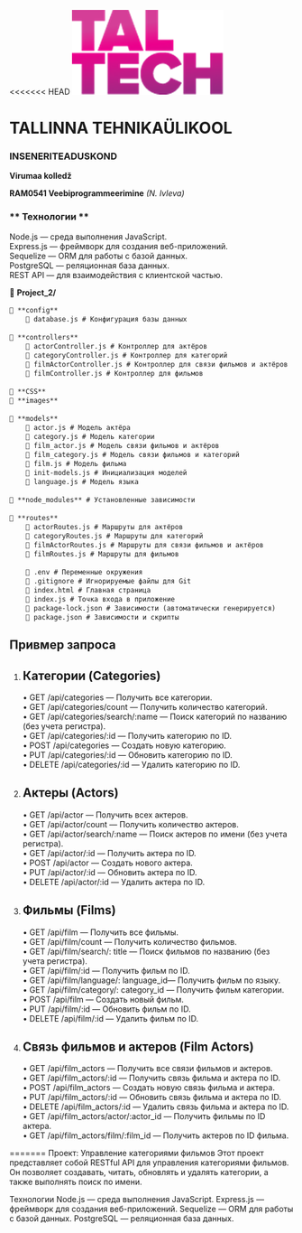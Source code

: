 <<<<<<< HEAD
![TalTech Logo](images/tal-tech.png)

# TALLINNA TEHNIKAÜLIKOOL

### INSENERITEADUSKOND

**Virumaa kolledž**

**RAM0541 Veebiprogrammeerimine** _(N. Ivleva)_

### ** Технологии **

Node.js — среда выполнения JavaScript.<br>
Express.js — фреймворк для создания веб-приложений.<br>
Sequelize — ORM для работы с базой данных.<br>
PostgreSQL — реляционная база данных.<br>
REST API — для взаимодействия с клиентской частью.<br>

📂 **Project_2/**

    📂 **config**
        📄 database.js # Конфигурация базы данных

    📂 **controllers**
        📄 actorController.js # Контроллер для актёров
        📄 categoryController.js # Контроллер для категорий
        📄 filmActorController.js # Контроллер для связи фильмов и актёров
        📄 filmController.js # Контроллер для фильмов

    📂 **CSS**
    📂 **images**

    📂 **models**
        📄 actor.js # Модель актёра
        📄 category.js # Модель категории
        📄 film_actor.js # Модель связи фильмов и актёров
        📄 film_category.js # Модель связи фильмов и категорий
        📄 film.js # Модель фильма
        📄 init-models.js # Инициализация моделей
        📄 language.js # Модель языка

    📂 **node_modules** # Установленные зависимости

    📂 **routes**
        📄 actorRoutes.js # Маршруты для актёров
        📄 categoryRoutes.js # Маршруты для категорий
        📄 filmActorRoutes.js # Маршруты для связи фильмов и актёров
        📄 filmRoutes.js # Маршруты для фильмов

        📄 .env # Переменные окружения
        📄 .gitignore # Игнорируемые файлы для Git
        📄 index.html # Главная страница
        📄 index.js # Точка входа в приложение
        📄 package-lock.json # Зависимости (автоматически генерируется)
        📄 package.json # Зависимости и скрипты

## Привмер запроса

1. ## Категории (Categories)<br>
    • GET /api/categories — Получить все категории.<br>
    • GET /api/categories/count — Получить количество категорий.<br>
    • GET /api/categories/search/:name — Поиск категорий по названию (без учета регистра).<br>
    • GET /api/categories/:id — Получить категорию по ID.<br>
    • POST /api/categories — Создать новую категорию.<br>
    • PUT /api/categories/:id — Обновить категорию по ID.<br>
    • DELETE /api/categories/:id — Удалить категорию по ID.<br>
2. ## Актеры (Actors)<br>
    • GET /api/actor — Получить всех актеров.<br>
    • GET /api/actor/count — Получить количество актеров.<br>
    • GET /api/actor/search/:name — Поиск актеров по имени (без учета регистра).<br>
    • GET /api/actor/:id — Получить актера по ID.<br>
    • POST /api/actor — Создать нового актера.<br>
    • PUT /api/actor/:id — Обновить актера по ID.<br>
    • DELETE /api/actor/:id — Удалить актера по ID.<br>
3. ## Фильмы (Films)<br>
    • GET /api/film — Получить все фильмы.<br>
    • GET /api/film/count — Получить количество фильмов.<br>
    • GET /api/film/search/: title — Поиск фильмов по названию (без учета регистра).<br>
    • GET /api/film/:id — Получить фильм по ID.<br>
    • GET /api/film/language/: language_id— Получить фильм по языку.<br>
    • GET /api/film/category/: category_id — Получить фильм категории.<br>
    • POST /api/film — Создать новый фильм.<br>
    • PUT /api/film/:id — Обновить фильм по ID.<br>
    • DELETE /api/film/:id — Удалить фильм по ID.<br>
4. ## Связь фильмов и актеров (Film Actors)<br>
    • GET /api/film_actors — Получить все связи фильмов и актеров.<br>
    • GET /api/film_actors/:id — Получить связь фильма и актера по ID.<br>
    • POST /api/film_actors — Создать новую связь фильма и актера.<br>
    • PUT /api/film_actors/:id — Обновить связь фильма и актера по ID.<br>
    • DELETE /api/film_actors/:id — Удалить связь фильма и актера по ID.<br>
    • GET /api/film_actors/actor/:actor_id — Получить фильмы по ID актера.<br>
    • GET /api/film_actors/film/:film_id — Получить актеров по ID фильма.<br>

=======
Проект: Управление категориями фильмов
Этот проект представляет собой RESTful API для управления категориями фильмов. Он позволяет создавать, читать, обновлять и удалять категории, а также выполнять поиск по имени.

Технологии
Node.js — среда выполнения JavaScript.
Express.js — фреймворк для создания веб-приложений.
Sequelize — ORM для работы с базой данных.
PostgreSQL — реляционная база данных.
